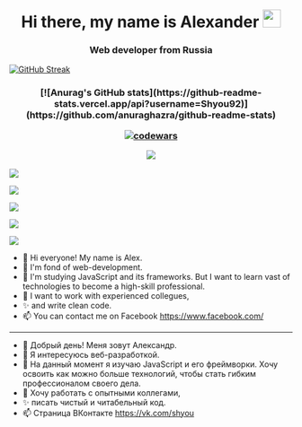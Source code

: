 <h1 align="center">Hi there, my name is Alexander
<img src="https://github.com/blackcater/blackcater/raw/main/images/Hi.gif" height="32"/></h1>
<h3 align="center">Web developer from Russia</h3>

[![GitHub Streak](https://github-readme-streak-stats.herokuapp.com/?user=Shyou92)](https://git.io/streak-stats)

<h3 align="center">[![Anurag's GitHub stats](https://github-readme-stats.vercel.app/api?username=Shyou92)](https://github.com/anuraghazra/github-readme-stats)

[![codewars](https://www.codewars.com/users/Alexander%20Vitchinov/badges/small)](https://www.codewars.com/users/Alexander%20Vitchinov)
  
![](https://komarev.com/ghpvc/?username=Shyou92)</h3>

![](https://github-profile-summary-cards.vercel.app/api/cards/profile-details?username=Shyou92&theme=solarized_dark)

![](https://github-profile-summary-cards.vercel.app/api/cards/most-commit-language?username=Shyou92&theme=solarized_dark)

![](https://github-profile-summary-cards.vercel.app/api/cards/repos-per-language?username=Shyou92&theme=solarized_dark)

![](https://github-profile-summary-cards.vercel.app/api/cards/stats?username=Shyou92&theme=solarized_dark)

![](https://github-profile-summary-cards.vercel.app/api/cards/productive-time?username=Shyou92&theme=solarized_dark)

- 👋 Hi everyone! My name is Alex.
- 👀 I'm fond of web-development.
- 🌱 I'm studying JavaScript and its frameworks. But I want to learn vast of technologies to become a high-skill professional.
- 💞️ I want to work with experienced collegues,
- ✨ and write clean code.
- 📫 You can contact me on Facebook https://www.facebook.com/
----------------------------------------------------------------------------------------------------------------------------------
- 👋 Добрый день! Меня зовут Александр.
- 👀 Я интересуюсь веб-разработкой.
- 🌱 На данный момент я изучаю JavaScript и его фреймворки. Хочу освоить как можно больше технологий, чтобы стать гибким профессионалом своего дела.
- 💞️ Хочу работать с опытными коллегами,
- ✨ писать чистый и читабельный код.
- 📫 Страница ВКонтакте https://vk.com/shyou

